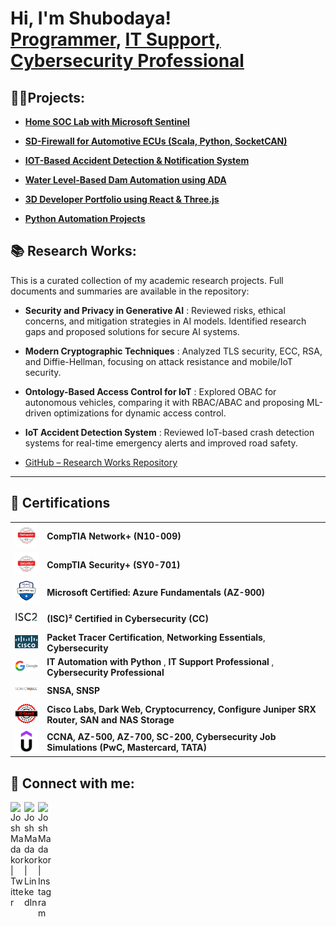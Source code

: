 <h1>Hi, I'm Shubodaya! <br/><a href="https://github.com/shubodaya">Programmer</a>, <a href="https://www.linkedin.com/in/shubodaya/">IT Support, Cybersecurity Professional</a></h1>

<h2>👨‍💻Projects:</h2>

- <b>[Home SOC Lab with Microsoft Sentinel](https://github.com/shubodaya/HomeSOC)</b>

- <b>[SD-Firewall for Automotive ECUs (Scala, Python, SocketCAN)](https://github.com/shubodaya/SD-Firewall-for-Automotive-Network)</b>   

- <b>[IOT-Based Accident Detection & Notification System](https://github.com/shubodaya/Emergency-Activation-in-Automobiles-Using-IOT)</b>   

- <b>[Water Level-Based Dam Automation using ADA](https://github.com/shubodaya/Dam-Safety-Control-System)</b>  

- <b>[3D Developer Portfolio using React & Three.js](https://github.com/shubodaya/3D-Porfolio)</b>

- <b>[Python Automation Projects](https://github.com/shubodaya/Python-Projects/tree/main)</b>  
  
<h2>📚 Research Works:</h2>
This is a curated collection of my academic research projects. Full documents and summaries are available in the repository: 

- <b>Security and Privacy in Generative AI</b> : Reviewed risks, ethical concerns, and mitigation strategies in AI models. Identified research gaps and proposed solutions for secure AI systems. 

- <b>Modern Cryptographic Techniques</b> : Analyzed TLS security, ECC, RSA, and Diffie-Hellman, focusing on attack resistance and mobile/IoT security. 

- <b>Ontology-Based Access Control for IoT</b> : Explored OBAC for autonomous vehicles, comparing it with RBAC/ABAC and proposing ML-driven optimizations for dynamic access control. 

- <b>IoT Accident Detection System</b> : Reviewed IoT-based crash detection systems for real-time emergency alerts and improved road safety.
- [GitHub – Research Works Repository](https://github.com/shubodaya/researchwork)
---

<h2>📜 Certifications</h2>

<table>
  <tr>
    <td><img src="images/NetworkPlus%20Logo%20Certified%20CE.png" alt="CompTIA Network+ Certified" width="60"/></td>
    <td><a href="https://www.credly.com/badges/cbea159f-fb69-4035-bbb3-5e29eef4bcb7/public_url" target="_blank" style="text-decoration: none; color: inherit;"><strong>CompTIA Network+ (N10-009)</strong></a></td>
  </tr>
  <tr>
    <td><img src="images/SecurityPlus%20Logo%20Certified%20CE.png" alt="CompTIA Security+ Certified" width="60"/></td>
    <td><a href="https://www.credly.com/badges/9e429443-91ec-4a7e-8caf-f38af95632e5/public_url" target="_blank" style="text-decoration: none; color: inherit;"><strong>CompTIA Security+ (SY0-701)</strong></a></td>
  </tr>
  <tr>
    <td><img src="images/az900.png" alt="Microsoft Certified: Azure Fundamentals" width="60"/></td>
    <td><a href="https://learn.microsoft.com/api/credentials/share/en-us/Shubodaya-4297/DEC154DF18148FE2?sharingId=2B1885D06503909F" target="_blank" style="text-decoration: none; color: inherit;"><strong>Microsoft Certified: Azure Fundamentals (AZ-900)</strong></a></td>
  </tr>
  <tr>
    <td><img src="images/isc2.png" alt="(ISC)² Certified in Cybersecurity" width="50"/></td>
    <td><a href="https://www.credly.com/badges/f3e7e8c8-816a-4f31-8575-731e85366305/public_url" target="_blank" style="text-decoration: none; color: inherit;"><strong>(ISC)² Certified in Cybersecurity (CC)</strong></a></td>
  </tr>
  <tr>
    <td><img src="images/cisco.png" alt="Cisco Certified" width="50"/></td>
    <td>
      <a href="https://www.credly.com/badges/144daaf0-da3d-47d9-8e9a-4d0c3580fc1a/public_url" target="_blank" style="text-decoration: none; color: inherit;"><strong>Packet Tracer Certification</strong></a>, 
      <a href="https://www.credly.com/badges/3e3e57a6-4d7f-4db5-b211-ac78d7543b3d/public_url" target="_blank" style="text-decoration: none; color: inherit;"><strong>Networking Essentials</strong></a>, 
      <a href="https://www.credly.com/badges/6a45dfa6-7c08-4bbb-917a-e3b3454560aa/public_url" target="_blank" style="text-decoration: none; color: inherit;"><strong>Cybersecurity</strong></a>
    </td>
  </tr>
  <tr>
    <td><img src="images/google.png" alt="Google Certified" width="50"/></td>
    <td><strong> IT Automation with Python</strong>
      ,
      <a href="https://www.credly.com/badges/f92f11cf-31d7-4f18-84bf-9f013c2c97d5/public_url" target="_blank" style="text-decoration: none; color: inherit;"><strong> IT Support Professional</strong></a>
      , 
      <a href="https://www.credly.com/badges/41d5a54b-7a6a-4c52-ae5e-e5d7bd06be7d/public_url" target="_blank" style="text-decoration: none; color: inherit;"><strong>Cybersecurity Professional</strong></a>
    </td>
  </tr>
  <tr>
    <td><img src="images/sonicwall.png" alt="SonicWall Certified" width="50"/></td>
    <td><strong>SNSA, SNSP</strong></td>
  </tr>
  <tr>
    <td><img src="images/eccouncil.png" alt="EC-Council Certified" width="50"/></td>
    <td><strong>Cisco Labs, Dark Web, Cryptocurrency, Configure Juniper SRX Router, SAN and NAS Storage</strong></td>
  </tr>
  <tr>
    <td><img src="images/udemy.png" alt="Udemy Certified" width="50"/></td>
    <td><strong>CCNA, AZ-500, AZ-700, SC-200, Cybersecurity Job Simulations (PwC, Mastercard, TATA)</strong></td>
  </tr>
</table>



<h2> 🤳 Connect with me:</h2>


[<img align="left" alt="JoshMadakor | Twitter" width="22px" src="https://cdn.jsdelivr.net/npm/simple-icons@v3/icons/twitter.svg" />][twitter]
[<img align="left" alt="JoshMadakor | LinkedIn" width="22px" src="https://cdn.jsdelivr.net/npm/simple-icons@v3/icons/linkedin.svg" />][linkedin]
[<img align="left" alt="JoshMadakor | Instagram" width="22px" src="https://cdn.jsdelivr.net/npm/simple-icons@v3/icons/instagram.svg" />][instagram]

[twitter]: https://x.com/chubbihn
[instagram]: https://www.instagram.com/shubodaya_gowda/
[linkedin]: https://linkedin.com/in/shubodaya

<!--
**joshmadakor1/joshmadakor1** is a ✨ _special_ ✨ repository because its `README.md` (this file) appears on your GitHub profile.

Here are some ideas to get you started:

- 🔭 I’m currently working on ...
- 🌱 I’m currently learning ...
- 👯 I’m looking to collaborate on ...
- 🤔 I’m looking for help with ...
- 💬 Ask me about ...
- 📫 How to reach me: ...
- 😄 Pronouns: ...
- ⚡ Fun fact: ...
-->
